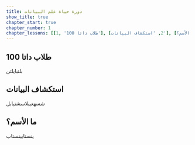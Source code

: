 ```yaml
---
title: دورة حياة علم البيانات
show_title: true
chapter_start: true
chapter_number: 1
chapter_lessons: [[1, 'طلاب داتا 100'], [2, 'استكشاف البيانات'], [3, 'ما الأسم؟']]
---
```


## طلاب داتا 100

بلتبايلتن

## استكشاف البيانات 

شسهعيبلاسشتيابل

## ما الأسم؟

ينستابينستاب

